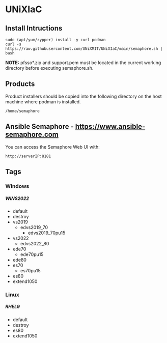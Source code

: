 # UNiXIaC
## Install Intructions
```
sudo (apt/yum/zypper) install -y curl podman  
curl -s https://raw.githubusercontent.com/UNiXMIT/UNiXIaC/main/semaphore.sh | bash  
```
**NOTE:** pfsso*.zip and support.pem must be located in the current working directory before executing semaphore.sh.  

## Products
Product installers should be copied into the following directory on the host machine where podman is installed.  

```
/home/semaphore
```

## Ansible Semaphore - https://www.ansible-semaphore.com
You can access the Semaphore Web UI with:
```
http://serverIP:8181  
```

## Tags
### Windows
##### WINS2022
- default
- destroy
- vs2019
  - edvs2019_70
    - edvs2019_70pu15
- vs2022
  - edvs2022_80
- ede70
  - ede70pu15
- ede80
- es70
  - es70pu15
- es80
- extend1050

### Linux
##### RHEL9
- default
- destroy
- es80
- extend1050
